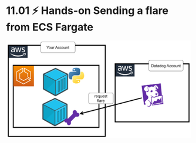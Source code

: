 
# 11.01 ⚡ Hands-on Sending a flare from ECS Fargate

![](../imgs/d5a21845646f47de9779d328b2a5d354.png)
